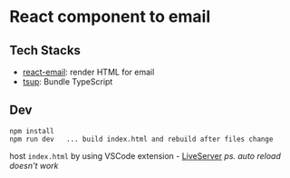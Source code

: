 # React component to email

## Tech Stacks

- [react-email](https://github.com/resend/react-email): render HTML for email
- [tsup](https://tsup.egoist.dev/): Bundle TypeScript

## Dev

```
npm install
npm run dev   ... build index.html and rebuild after files change
```

host `index.html` by using VSCode extension - [LiveServer](https://marketplace.visualstudio.com/items?itemName=ritwickdey.LiveServer)
_ps. auto reload doesn't work_
